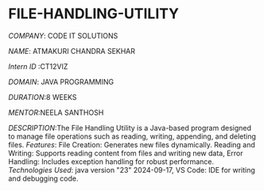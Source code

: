 # FILE-HANDLING-UTILITY

*COMPANY*: CODE IT SOLUTIONS

*NAME*: ATMAKURI CHANDRA SEKHAR

*Intern ID* :CT12VIZ

*DOMAIN*: JAVA PROGRAMMING

*DURATION*:8 WEEKS

*MENTOR*:NEELA SANTHOSH

*DESCRIPTION*:The File Handling Utility is a Java-based program designed to manage file operations such as reading, writing, appending, and deleting files. 
*Features*:
File Creation: Generates new files dynamically.
Reading and Writing: Supports reading content from files and writing new data,
Error Handling: Includes exception handling for robust performance.
*Technologies Used*:
java version "23" 2024-09-17,
VS Code: IDE for writing and debugging code.
